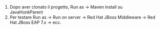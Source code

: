 1. Dopo aver clonato il progetto, Run as -> Maven install su JavaHonkParent
1. Per testare Run as -> Run on server -> Red Hat JBoss Middleware -> Red Hat JBoss EAP 7.x -> ecc.
